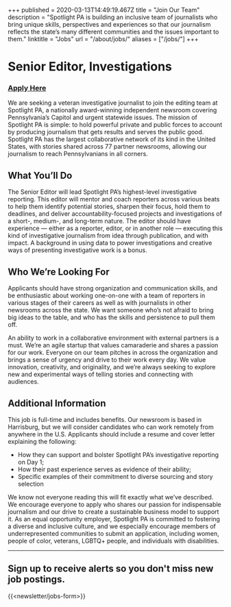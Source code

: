 +++
published = 2020-03-13T14:49:19.467Z
title = "Join Our Team"
description = "Spotlight PA is building an inclusive team of journalists who bring unique skills, perspectives and experiences so that our journalism reflects the state’s many different communities and the issues important to them."
linktitle = "Jobs"
url = "/about/jobs/"
aliases = ["/jobs/"]
+++
# Senior Editor, Investigations

### [Apply Here](https://us61e2.dayforcehcm.com/CandidatePortal/en-US/philainquirer/Posting/View/361)

We are seeking a veteran investigative journalist to join the editing team at Spotlight PA, a nationally award-winning independent newsroom covering Pennsylvania’s Capitol and urgent statewide issues. The mission of Spotlight PA is simple: to hold powerful private and public forces to account by producing journalism that gets results and serves the public good. Spotlight PA has the largest collaborative network of its kind in the United States, with stories shared across 77 partner newsrooms, allowing our journalism to reach Pennsylvanians in all corners.

## What You’ll Do

The Senior Editor will lead Spotlight PA’s highest-level investigative reporting. This editor will mentor and coach reporters across various beats to help them identify potential stories, sharpen their focus, hold them to deadlines, and deliver accountability-focused projects and investigations of a short-, medium-, and long-term nature. The editor should have experience — either as a reporter, editor, or in another role — executing this kind of investigative journalism from idea through publication, and with impact. A background in using data to power investigations and creative ways of presenting investigative work is a bonus.

## Who We’re Looking For

Applicants should have strong organization and communication skills, and be enthusiastic about working one-on-one with a team of reporters in various stages of their careers as well as with journalists in other newsrooms across the state. We want someone who’s not afraid to bring big ideas to the table, and who has the skills and persistence to pull them off. 

An ability to work in a collaborative environment with external partners is a must. We’re an agile startup that values camaraderie and shares a passion for our work. Everyone on our team pitches in across the organization and brings a sense of urgency and drive to their work every day. We value innovation, creativity, and originality, and we’re always seeking to explore new and experimental ways of telling stories and connecting with audiences.

## Additional Information

This job is full-time and includes benefits. Our newsroom is based in Harrisburg, but we will consider candidates who can work remotely from anywhere in the U.S. Applicants should include a resume and cover letter explaining the following:

* How they can support and bolster Spotlight PA’s investigative reporting on Day 1;
* How their past experience serves as evidence of their ability;
* Specific examples of their commitment to diverse sourcing and story selection

We know not everyone reading this will fit exactly what we’ve described. We encourage everyone to apply who shares our passion for indispensable journalism and our drive to create a sustainable business model to support it. As an equal opportunity employer, Spotlight PA is committed to fostering a diverse and inclusive culture, and we especially encourage members of underrepresented communities to submit an application, including women, people of color, veterans, LGBTQ+ people, and individuals with disabilities.

- - -

## Sign up to receive alerts so you don't miss new job postings.

{{<newsletter/jobs-form>}}
